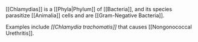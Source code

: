 [[Chlamydias]] is a [[Phyla|Phylum]] of [[Bacteria]], and its species parasitize [[Animalia]] cells and are [[Gram-Negative Bacteria]].

Examples include *[[Chlamydia trachomatis]]* that causes [[Nongonococcal Urethritis]].